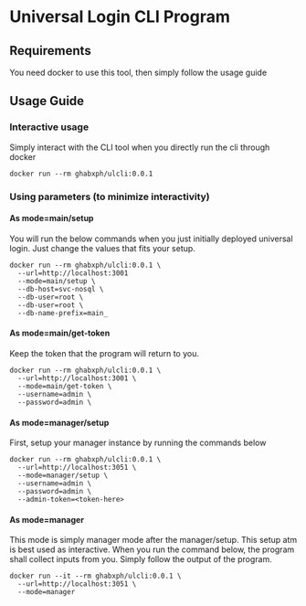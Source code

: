 # Universal Login CLI Program
## Requirements
You need docker to use this tool, then simply follow the usage guide

## Usage Guide
### Interactive usage
Simply interact with the CLI tool when you directly run the cli through
docker
```
docker run --rm ghabxph/ulcli:0.0.1
```

### Using parameters (to minimize interactivity)
#### As mode=main/setup
You will run the below commands when you just initially deployed universal
login. Just change the values that fits your setup.
```
docker run --rm ghabxph/ulcli:0.0.1 \
  --url=http://localhost:3001
  --mode=main/setup \
  --db-host=svc-nosql \
  --db-user=root \
  --db-user=root \
  --db-name-prefix=main_
```

#### As mode=main/get-token
Keep the token that the program will return to you.
```
docker run --rm ghabxph/ulcli:0.0.1 \
  --url=http://localhost:3001 \
  --mode=main/get-token \
  --username=admin \
  --password=admin \
```

#### As mode=manager/setup
First, setup your manager instance by running the commands below
```
docker run --rm ghabxph/ulcli:0.0.1 \
  --url=http://localhost:3051 \
  --mode=manager/setup \
  --username=admin \
  --password=admin \
  --admin-token=<token-here>
```

#### As mode=manager
This mode is simply manager mode after the manager/setup. This setup
atm is best used as interactive. When you run the command below, the
program shall collect inputs from you. Simply follow the output of
the program.
```
docker run --it --rm ghabxph/ulcli:0.0.1 \
  --url=http://localhost:3051 \
  --mode=manager
```
